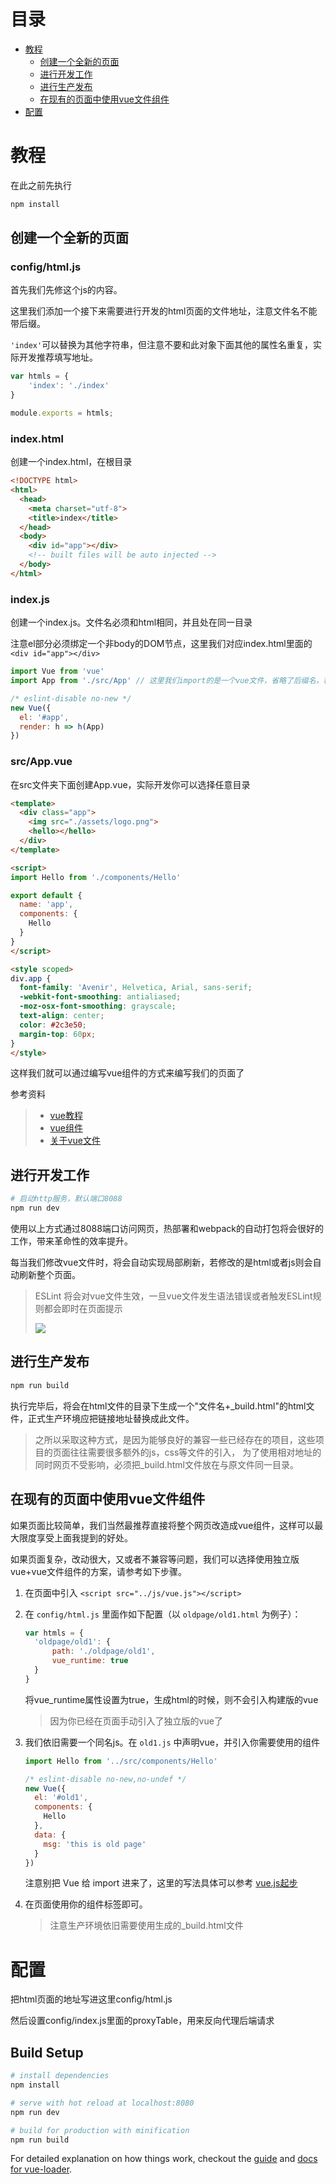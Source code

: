 # 目录

- [教程](#教程)
  - [创建一个全新的页面](#创建一个全新的页面)
  - [进行开发工作](#进行开发工作)
  - [进行生产发布](#进行生产发布)
  - [在现有的页面中使用vue文件组件](#在现有的页面中使用vue文件组件)
- [配置](#配置)

# 教程

在此之前先执行
```bash
npm install
```

## 创建一个全新的页面

### config/html.js

首先我们先修这个js的内容。

这里我们添加一个接下来需要进行开发的html页面的文件地址，注意文件名不能带后缀。

`'index'`可以替换为其他字符串，但注意不要和此对象下面其他的属性名重复，实际开发推荐填写地址。

```javascript
var htmls = {
    'index': './index'
}

module.exports = htmls;
```

### index.html

创建一个index.html，在根目录

```html
<!DOCTYPE html>
<html>
  <head>
    <meta charset="utf-8">
    <title>index</title>
  </head>
  <body>
    <div id="app"></div>
    <!-- built files will be auto injected -->
  </body>
</html>
```

### index.js 

创建一个index.js。文件名必须和html相同，并且处在同一目录

注意el部分必须绑定一个非body的DOM节点，这里我们对应index.html里面的 `<div id="app"></div>`

```javascript
import Vue from 'vue'
import App from './src/App' // 这里我们import的是一个vue文件，省略了后缀名，稍后我们再编写这个vue文件

/* eslint-disable no-new */
new Vue({
  el: '#app',
  render: h => h(App)
})
```

### src/App.vue

在src文件夹下面创建App.vue，实际开发你可以选择任意目录

```html
<template>
  <div class="app">
    <img src="./assets/logo.png">
    <hello></hello>
  </div>
</template>

<script>
import Hello from './components/Hello'

export default {
  name: 'app',
  components: {
    Hello
  }
}
</script>

<style scoped>
div.app {
  font-family: 'Avenir', Helvetica, Arial, sans-serif;
  -webkit-font-smoothing: antialiased;
  -moz-osx-font-smoothing: grayscale;
  text-align: center;
  color: #2c3e50;
  margin-top: 60px;
}
</style>

```

这样我们就可以通过编写vue组件的方式来编写我们的页面了

参考资料
> * [vue教程](https://vuefe.cn/v2/guide/)
> * [vue组件](https://vuefe.cn/v2/guide/components.html)
> * [关于vue文件](https://vuefe.cn/v2/guide/single-file-components.html)

## 进行开发工作

```bash
# 启动http服务，默认端口8088
npm run dev
```
使用以上方式通过8088端口访问网页，热部署和webpack的自动打包将会很好的工作，带来革命性的效率提升。

每当我们修改vue文件时，将会自动实现局部刷新，若修改的是html或者js则会自动刷新整个页面。

> ESLint 将会对vue文件生效，一旦vue文件发生语法错误或者触发ESLint规则都会即时在页面提示
>
> ![](http://i1.piimg.com/567571/68f47863698323f7.jpg)

## 进行生产发布

```bash
npm run build
```
执行完毕后，将会在html文件的目录下生成一个"文件名+_build.html"的html文件，正式生产环境应把链接地址替换成此文件。

> 之所以采取这种方式，是因为能够良好的兼容一些已经存在的项目，这些项目的页面往往需要很多额外的js，css等文件的引入，
为了使用相对地址的同时网页不受影响，必须把_build.html文件放在与原文件同一目录。

## 在现有的页面中使用vue文件组件

如果页面比较简单，我们当然最推荐直接将整个网页改造成vue组件，这样可以最大限度享受上面我提到的好处。

如果页面复杂，改动很大，又或者不兼容等问题，我们可以选择使用独立版vue+vue文件组件的方案，请参考如下步骤。

1. 在页面中引入 `<script src="../js/vue.js"></script>`

2. 在 `config/html.js` 里面作如下配置（以 `oldpage/old1.html` 为例子）：

    ```javascript
    var htmls = {
      'oldpage/old1': {
          path: './oldpage/old1',
          vue_runtime: true
      }
    }
    ```
    将vue_runtime属性设置为true，生成html的时候，则不会引入构建版的vue
    
    >因为你已经在页面手动引入了独立版的vue了

3. 我们依旧需要一个同名js。在 `old1.js` 中声明vue，并引入你需要使用的组件
    ```javascript
    import Hello from '../src/components/Hello'

    /* eslint-disable no-new,no-undef */
    new Vue({
      el: '#old1',
      components: {
        Hello
      },
      data: {
        msg: 'this is old page'
      }
    })
    ```
    注意别把 Vue 给 import 进来了，这里的写法具体可以参考 [vue.js起步](https://vuefe.cn/v2/guide/#起步)

4. 在页面使用你的组件标签即可。
    
    > 注意生产环境依旧需要使用生成的_build.html文件

# 配置

把html页面的地址写进这里config/html.js

然后设置config/index.js里面的proxyTable，用来反向代理后端请求

## Build Setup

``` bash
# install dependencies
npm install

# serve with hot reload at localhost:8080
npm run dev

# build for production with minification
npm run build
```

For detailed explanation on how things work, checkout the [guide](http://vuejs-templates.github.io/webpack/) and [docs for vue-loader](http://vuejs.github.io/vue-loader).
